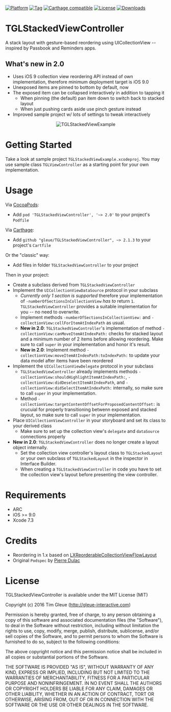 [![Platform](https://img.shields.io/cocoapods/p/TGLStackedViewController.svg?maxAge=86400)](http://cocoadocs.org/docsets/TGLStackedViewController)
[![Tag](https://img.shields.io/github/tag/gleue/TGLStackedViewController.svg?maxAge=86400)](https://github.com/gleue/TGLStackedViewController/tags)
[![Carthage compatible](https://img.shields.io/badge/Carthage-compatible-4BC51D.svg?style=flat)](https://github.com/Carthage/Carthage)
[![License](https://img.shields.io/github/license/gleue/TGLStackedViewController.svg?maxAge=86400)](https://opensource.org/licenses/MIT)
[![Downloads](https://img.shields.io/cocoapods/dt/TGLStackedViewController.svg?maxAge=86400)](https://cocoapods.org/pods/TGLStackedViewController)

TGLStackedViewController
========================

A stack layout with gesture-based reordering using UICollectionView -- inspired by Passbook and Reminders apps.

What's new in 2.0
------------------

* Uses iOS 9 collection view reordering API instead of own implementation, therefore minimum deployment target is iOS 9.0
* Unexposed items are pinned to bottom by default, now 
* The exposed item can be collapsed interactively in addition to tapping it
    * When pinning (the default) pan item down to switch back to stacked layout
    * When just pushing cards aside use pinch gesture instead
* Improved sample project w/ lots of settings to tweak interactively

<p align="center">
<img src="https://raw.github.com/gleue/TGLStackedViewController/master/Screenshots/TGLStackedViewExample.gif" alt="TGLStackedViewExample" title="TGLStackedViewExample">
</p>

Getting Started
===============

Take a look at sample project `TGLStackedViewExample.xcodeproj`. You may use sample class `TGLViewController` as a starting point for your own implementation. 

Usage
=====

Via [CocoaPods](http://cocoapods.org):

* Add `pod 'TGLStackedViewController', '~> 2.0'` to your project's `Podfile`

Via [Carthage](https://github.com/Carthage/Carthage):

* Add `github "gleue/TGLStackedViewController", ~> 2.1.3` to your project's `Cartfile`

Or the "classic" way:

* Add files in folder `TGLStackedViewController` to your project

Then in your project:

* Create a subclass derived from `TGLStackedViewController`
* Implement the `UICollectionViewDataSource` protocol in your subclass
    * *Currently only 1 section is supported* therefore your implementation of `-numberOfSectionsInCollectionView` *has to* return `1`. `TGLStackedViewController` provides a suitable implementation for you -- no need to overwrite.
    * Implement methods `-numberOfSectionsInCollectionView:` and `-collectionView:cellForItemAtIndexPath` as usual.
    * **New in 2.0**: `TGLStackedViewController`'s implementation of method `-collectionView:canMoveItemAtIndexPath:` checks for stacked layout and a minimum number of 2 items before allowing reordering. Make sure to call `super` in your implementation and honor it's result.
    * **New in 2.0**: Implement method `-collectionView:moveItemAtIndexPath:toIndexPath:` to update your data model after items have been reordered
* Implement the `UICollectionViewDelegate` protocol in your subclass
    * `TGLStackedViewController` already implements methods `-collectionView:shouldHighlightItemAtIndexPath:`, `-collectionView:didDeselectItemAtIndexPath`, and `-collectionView:didSelectItemAtIndexPath:` internally, so make sure to call `super` in your implementation.
    * Method `-collectionView:targetContentOffsetForProposedContentOffset:` is crucuial for properly transitioning betwenn exposed and stacked layout, so make sure to call `super` in your implementation.
* Place `UICollectionViewController` in your storyboard and set its class to your derived class
    * Make sure to set up the collection view's `delegate` and `dataSource` connections properly
* **New in 2.0**: `TGLStackedViewController` does no longer create a layout object internally.
    * Set the collection view controller's layout class to `TGLStackedLayout` or your own subclass of `TGLStackedLayout` in the inspector in Interface Builder.
    * When creating a `TGLStackedViewController` in code you have to set the collection view's layout before presenting the view controller.

Requirements
============

* ARC
* iOS >= 9.0
* Xcode 7.3

Credits
=======

- Reordering in 1.x based on [LXReorderableCollectionViewFlowLayout](https://github.com/lxcid/LXReorderableCollectionViewFlowLayout)
- Original `Podspec` by [Pierre Dulac](https://github.com/dulaccc)

License
=======

TGLStackedViewController is available under the MIT License (MIT)

Copyright (c) 2016 Tim Gleue (http://gleue-interactive.com)

Permission is hereby granted, free of charge, to any person obtaining a copy
of this software and associated documentation files (the "Software"), to deal
in the Software without restriction, including without limitation the rights
to use, copy, modify, merge, publish, distribute, sublicense, and/or sell
copies of the Software, and to permit persons to whom the Software is
furnished to do so, subject to the following conditions:

The above copyright notice and this permission notice shall be included in
all copies or substantial portions of the Software.

THE SOFTWARE IS PROVIDED "AS IS", WITHOUT WARRANTY OF ANY KIND, EXPRESS OR
IMPLIED, INCLUDING BUT NOT LIMITED TO THE WARRANTIES OF MERCHANTABILITY,
FITNESS FOR A PARTICULAR PURPOSE AND NONINFRINGEMENT. IN NO EVENT SHALL THE
AUTHORS OR COPYRIGHT HOLDERS BE LIABLE FOR ANY CLAIM, DAMAGES OR OTHER
LIABILITY, WHETHER IN AN ACTION OF CONTRACT, TORT OR OTHERWISE, ARISING FROM,
OUT OF OR IN CONNECTION WITH THE SOFTWARE OR THE USE OR OTHER DEALINGS IN
THE SOFTWARE.
